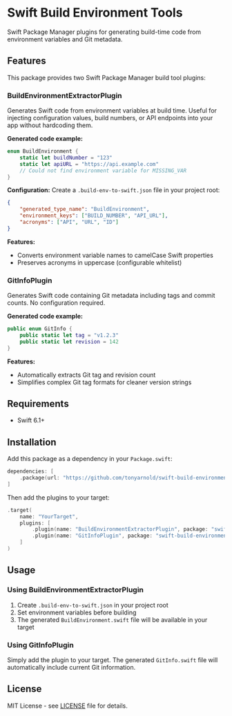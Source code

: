 # Swift Build Environment Tools

Swift Package Manager plugins for generating build-time code from environment variables and Git metadata.

## Features

This package provides two Swift Package Manager build tool plugins:

### BuildEnvironmentExtractorPlugin

Generates Swift code from environment variables at build time. Useful for injecting configuration values, build numbers, or API endpoints into your app without hardcoding them.

**Generated code example:**
```swift
enum BuildEnvironment {
    static let buildNumber = "123"
    static let apiURL = "https://api.example.com"
    // Could not find environment variable for MISSING_VAR
}
```

**Configuration:** Create a `.build-env-to-swift.json` file in your project root:
```json
{
    "generated_type_name": "BuildEnvironment",
    "environment_keys": ["BUILD_NUMBER", "API_URL"],
    "acronyms": ["API", "URL", "ID"]
}
```

**Features:**
- Converts environment variable names to camelCase Swift properties
- Preserves acronyms in uppercase (configurable whitelist)

### GitInfoPlugin

Generates Swift code containing Git metadata including tags and commit counts. No configuration required.

**Generated code example:**
```swift
public enum GitInfo {
    public static let tag = "v1.2.3"
    public static let revision = 142
}
```

**Features:**
- Automatically extracts Git tag and revision count
- Simplifies complex Git tag formats for cleaner version strings

## Requirements

- Swift 6.1+

## Installation

Add this package as a dependency in your `Package.swift`:

```swift
dependencies: [
    .package(url: "https://github.com/tonyarnold/swift-build-environment-tools.git", from: "1.0.0")
]
```

Then add the plugins to your target:

```swift
.target(
    name: "YourTarget",
    plugins: [
        .plugin(name: "BuildEnvironmentExtractorPlugin", package: "swift-build-environment-tools"),
        .plugin(name: "GitInfoPlugin", package: "swift-build-environment-tools")
    ]
)
```

## Usage

### Using BuildEnvironmentExtractorPlugin

1. Create `.build-env-to-swift.json` in your project root
2. Set environment variables before building
3. The generated `BuildEnvironment.swift` file will be available in your target

### Using GitInfoPlugin

Simply add the plugin to your target. The generated `GitInfo.swift` file will automatically include current Git information.

## License

MIT License - see [LICENSE](LICENSE) file for details.
